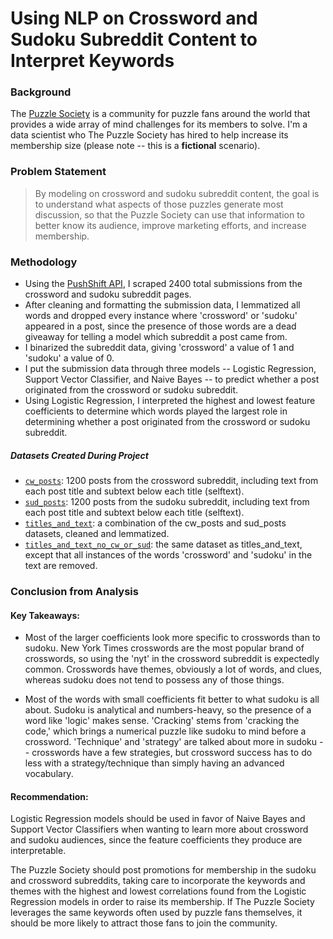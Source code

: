 # Using NLP on Crossword and Sudoku Subreddit Content to Interpret Keywords

### Background
The [Puzzle Society](https://www.puzzlesociety.com/about-us) is a community for puzzle fans around the world that provides a wide array of mind challenges for its members to solve. I'm a data scientist who The Puzzle Society has hired to help increase its membership size (please note -- this is a **fictional** scenario).

### Problem Statement
>By modeling on crossword and sudoku subreddit content, the goal is to understand what aspects of those puzzles generate most discussion, so that the Puzzle Society can use that information to better know its audience, improve marketing efforts, and increase membership.

### Methodology
* Using the [PushShift API](https://github.com/pushshift/api), I scraped 2400 total submissions from the crossword and sudoku subreddit pages.
* After cleaning and formatting the submission data, I lemmatized all words and dropped every instance where 'crossword' or 'sudoku' appeared in a post, since the presence of those words are a dead giveaway for telling a model which subreddit a post came from.
* I binarized the subreddit data, giving 'crossword' a value of 1 and 'sudoku' a value of 0.    
* I put the submission data through three models -- Logistic Regression, Support Vector Classifier, and Naive Bayes -- to predict whether a post originated from the crossword or sudoku subreddit.
* Using Logistic Regression, I interpreted the highest and lowest feature coefficients to determine which words played the largest role in determining whether a post originated from the crossword or sudoku subreddit.

##### Datasets Created During Project
* [`cw_posts`](./Data/cw_posts.csv): 1200 posts from the crossword subreddit, including text from each post title and subtext below each title (selftext).
* [`sud_posts`](./Data/sud_posts.csv): 1200 posts from the sudoku subreddit, including text from each post title and subtext below each title (selftext).
* [`titles_and_text`](./Data/titles_and_text.csv): a combination of the cw_posts and sud_posts datasets, cleaned and lemmatized.
* [`titles_and_text_no_cw_or_sud`](./Data/titles_and_text_no_cw_or_sud.csv): the same dataset as titles_and_text, except that all instances of the words 'crossword' and 'sudoku' in the text are removed.

### Conclusion from Analysis

#### Key Takeaways:

* Most of the larger coefficients look more specific to crosswords than to sudoku. New York Times crosswords are the most popular brand of crosswords, so using the 'nyt' in the crossword subreddit is expectedly common. Crosswords have themes, obviously a lot of words, and clues, whereas sudoku does not tend to possess any of those things.  

* Most of the words with small coefficients fit better to what sudoku is all about. Sudoku is analytical and numbers-heavy, so the presence of a word like 'logic' makes sense. 'Cracking' stems from 'cracking the code,' which brings a numerical puzzle like sudoku to mind before a crossword. 'Technique' and 'strategy' are talked about more in sudoku -- crosswords have a few strategies, but crossword success has to do less with a strategy/technique than simply having an advanced vocabulary.

#### Recommendation:
Logistic Regression models should be used in favor of Naive Bayes and Support Vector Classifiers when wanting to learn more about crossword and sudoku audiences, since the feature coefficients they produce are interpretable.

The Puzzle Society should post promotions for membership in the sudoku and crossword subreddits, taking care to incorporate the keywords and themes with the highest and lowest correlations found from the Logistic Regression models in order to raise its membership. If The Puzzle Society leverages the same keywords often used by puzzle fans themselves, it should be more likely to attract those fans to join the community.
